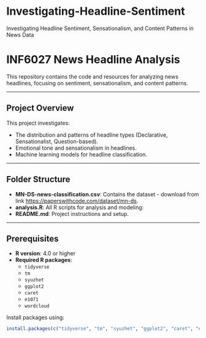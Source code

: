 # Investigating-Headline-Sentiment
Investigating Headline Sentiment, Sensationalism, and Content Patterns in News Data


# INF6027 News Headline Analysis

This repository contains the code and resources for analyzing news headlines, focusing on sentiment, sensationalism, and content patterns.

---

## Project Overview
This project investigates:
- The distribution and patterns of headline types (Declarative, Sensationalist, Question-based).
- Emotional tone and sensationalism in headlines.
- Machine learning models for headline classification.

---

## Folder Structure
- **MN-DS-news-classification.csv**: Contains the dataset - download from link https://paperswithcode.com/dataset/mn-ds.
- **analysis.R**: All R scripts for analysis and modeling:
- **README.md**: Project instructions and setup.

---

## Prerequisites
- **R version**: 4.0 or higher
- **Required R packages**:
  - `tidyverse`
  - `tm`
  - `syuzhet`
  - `ggplot2`
  - `caret`
  - `e1071`
  - `wordcloud`

Install packages using:
```R
install.packages(c("tidyverse", "tm", "syuzhet", "ggplot2", "caret", "e1071", "wordcloud"))
